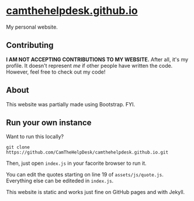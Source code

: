 # [camthehelpdesk.github.io](https://camdan.me)
My personal website.

## Contributing
**I AM NOT ACCEPTING CONTRIBUTIONS TO MY WEBSITE.** After all, it's my profile. It doesn't represent *me* if other people have written the code. However, feel free to check out my code!

## About
This website was partially made using Bootstrap. FYI.

## Run your own instance
Want to run this locally?

`git clone https://github.com/CamTheHelpDesk/camthehelpdesk.github.io.git`

Then, just open `index.js` in your facorite browser to run it.

You can edit the quotes starting on line 19 of `assets/js/quote.js`. Everything else can be editeded in `index.js`.

This website is static and works just fine on GitHub pages and with Jekyll.